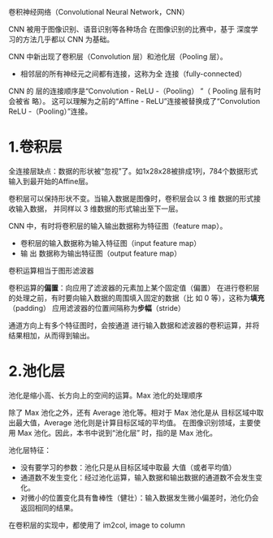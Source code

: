 卷积神经网络（Convolutional Neural Network，CNN）

CNN 被用于图像识别、语音识别等各种场合
在图像识别的比赛中，基于 深度学习的方法几乎都以 CNN 为基础。

CNN 中新出现了卷积层（Convolution 层）和池化层（Pooling 层）。

* 相邻层的所有神经元之间都有连接，这称为全 连接（fully-connected）


CNN 的 层的连接顺序是“Convolution - ReLU -（Pooling） ”（ Pooling 层有时会被省 略）。
这可以理解为之前的“Affine - ReLU”连接被替换成了“Convolution ReLU -（Pooling）”连接。

# 1.卷积层


全连接层缺点：数据的形状被“忽视”了。如1x28x28被排成1列，784个数据形式输入到最开始的Affine层。

卷积层可以保持形状不变。当输入数据是图像时，卷积层会以 3 维 数据的形式接收输入数据，
并同样以 3 维数据的形式输出至下一层。

CNN 中，有时将卷积层的输入输出数据称为特征图（feature map）。

* 卷积层的输入数据称为输入特征图（input feature map）
* 输 出 数据称为输出特征图（output feature map）

卷积运算相当于图形滤波器

卷积运算的**偏置**：向应用了滤波器的元素加上某个固定值（偏置）
在进行卷积层的处理之前，有时要向输入数据的周围填入固定的数据（比 如 0 等），这称为**填充**（padding）
应用滤波器的位置间隔称为**步幅**（stride）

通道方向上有多个特征图时，会按通道 进行输入数据和滤波器的卷积运算，并将结果相加，从而得到输出。

# 2.池化层

池化是缩小高、长方向上的空间的运算。Max 池化的处理顺序

除了 Max 池化之外，还有 Average 池化等。相对于 Max 池化是从 目标区域中取出最大值，Average 池化则是计算目标区域的平均值。 
在图像识别领域，主要使用 Max 池化。因此，本书中说到“池化层” 时，指的是 Max 池化。

池化层特征：

* 没有要学习的参数：池化只是从目标区域中取最 大值（或者平均值）
* 通道数不发生变化：经过池化运算，输入数据和输出数据的通道数不会发生变化。
* 对微小的位置变化具有鲁棒性（健壮）：输入数据发生微小偏差时，池化仍会返回相同的结果。


在卷积层的实现中，都使用了 im2col, image to column